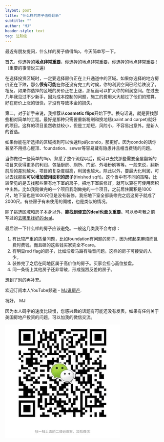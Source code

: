 ```yaml
---
layout: post
title: "什么样的房子值得翻新"
subtitle: ""
author: "MJ"
header-style: text
tag: 进阶级
---
```


最近有朋友提问，什么样的房子值得flip，今天简单写一下。

首先，你选择的**地点非常重要**，你选择的地点非常重要，你选择的地点非常重要！（重要的事情说三遍）

在选择投资区域时，一定要选择房价正在上升通道中的区域。如果你选择的地方房价正在下跌，那么**很有可能**在你还没有完工的时候，你的利润空间已经给跌没了。相反，如果你选择的区域的房价正在上涨，那反而可以扩大你的利润空间。在过去几年我见过不少新手，因为成本控制的问题，施工的费用大大超过了他们的预算。好在房价上涨的很快，才没有导致本金的损失。

第二，对于新手来说，我推荐从**cosmetic flips**开始下手。换句话说，就是要找那些相对简单的工程。最好是那种只需要重新粉刷和换地毯(paint and carpet)就好的项目。这样的项目虽然收益较小，但是工期短，风险小，不容易出意外。是新人的首选。

如果你能在所选择的区域找到可以快速flip的condo，那更好。因为condo的话你甚至不用担心屋顶、foundation、sewer等容易藏有隐患并且相当费钱的问题。

当你做过一些简单的flip，熟悉了整个流程以后，就可以去找那些需要全屋翻新的项目来获得更多的利润，包括厨房、厕所、门窗、外墙粉刷等等。一般来说，翻新前后的差别越大，项目的复杂度越高，利润也越大。除此以外，要最大化利润，可以去找那些**可以增加使用面积的房子**(finished sqft)。这个当中有不同的策略，比较常见的是去找那些带有地下室的房子，把地下室装修好，就可以算在可使用面积中出售。比如我刚做完的一个项目我刚做完的一个项目，之前居住面积是1000尺，地下室也是1000尺但是没有装修。我把地下室全部装修完之后这房子就成了2000尺。有些房子有未使用的阁楼，也是类似的情况。

除了挑选区域和房子本身以外，**能找到便宜的deal也至关重要**。可以参考我之前写过的[去哪里找好的deal](https://www.mi-fang.net/2019/04/18/%E5%8E%BB%E5%93%AA%E9%87%8C%E6%89%BE%E5%A5%BD%E7%9A%84%E6%8A%95%E8%B5%84/)。

最后讲一下什么样的房子应该避免。一般这几类我不会考虑：

1. 有比较严重的质量问题，比如foundation有问题的房子，因为修起来麻烦而且费时费钱。而且砸的这些钱买家完全不care。
2. 有明显red flag的房子，比如沿着马路有噪音问题。这样的房子可接受的人少。
3. 装修完了之后在同地区属于高价位的房子。买家会担心高位接盘。
4. 同一条街上其他房子还非常破，形成强烈反差的房子。

想到了别的再补充。

欢迎订阅本人YouTube频道 - [MJ说房产](https://www.youtube.com/channel/UCgat5JGcprM26nA0e1qqqCA).

祝好，
MJ

因为本人码字的速度比较慢，您感兴趣的话题有可能还没有发表，如果有任何关于美国房地产投资的问题，可以加我的微信交流。

![Image of Wechat](/img/wechat.jpeg)